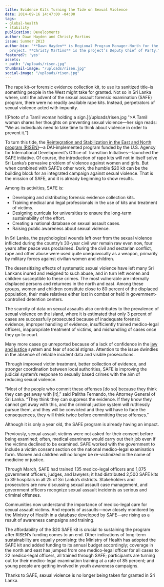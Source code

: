 ```yaml
---
title: Evidence Kits Turning the Tide on Sexual Violence
date: 2014-09-16 14:47:00 -04:00
tags:
- global-health
- stability
publication: Developments
author: Dawn Hayden and Christy Martins
issue: Summer 2013
author-bio: "**Dawn Hayden** is Regional Program Manager-North for the Sri Lanka Risen
  project. **Christy Martins** is the project’s Deputy Chief of Party."
featured?: 'yes'
assets:
- path: "/uploads/risen.jpg"
thumbnail-image: "/uploads/risen.jpg"
social-image: "/uploads/risen.jpg"
---
```


<p>The rape kit–or forensic evidence collection kit, to use its sanitized title–is something people in the West might take for granted. Not so in Sri Lanka where, until the advent of the sexual assault forensic examination (SAFE) program, there were no readily available rape kits. Instead, perpetrators of sexual violence acted with impunity.</p>



![Photo of a Tamil woman holding a sign.](/uploads/risen.jpg ">A Tamil woman shares her thoughts on preventing sexual violence—her sign reads: "We as individuals need to take time to think about violence in order to prevent it.") 
<p>To turn this tide, the <a href="http://dai.com/our-work/projects/sri-lanka—reintegration-and-stabilization-east-and-north-risen">Reintegration and Stabilization in the East and North program (RISEN)</a>—a DAI-implemented program funded by the U.S. Agency for International Development’s Office of Transition Initiatives—launched the SAFE initiative. Of course, the introduction of rape kits will not in itself solve Sri Lanka’s pervasive problem of violence against women and girls. But when combined with SAFE’s other work, the humble $20 kit can be the building block for an integrated campaign against sexual violence. That is the mission of SAFE, and it is already beginning to show results.</p>
<p>Among its activities, SAFE is:</p>
  <ul>
    <li>Developing and distributing forensic evidence collection kits.</li>
    <li>Training medical and legal professionals in the use of kits and treatment of victims.</li>
    <li>Designing curricula for universities to ensure the long-term sustainability of the effort.</li>
    <li>Creating a national database on sexual assault cases.</li>
    <li>Raising public awareness about sexual violence.</li>
  </ul>
<p>In Sri Lanka, the psychological wounds left over from the sexual violence inflicted during the country’s 30-year civil war remain raw even now, four years after peace was proclaimed. During the civil and sectarian conflict, rape and other abuse were used quite unequivocally as a weapon, primarily by military forces against civilian women and children.</p>
<p>The desensitizing effects of systematic sexual violence have left many Sri Lankans inured and resigned to such abuse, and in turn left women and children susceptible to these crimes. The most vulnerable are internally displaced persons and returnees in the north and east. Among these groups, women and children constitute close to 80 percent of the displaced population, their male relatives either lost in combat or held in government-controlled detention centers.</p>
<p>The scarcity of data on sexual assaults also contributes to the prevalence of sexual violence on the island, where it is estimated that only 3 percent of cases are successfully prosecuted because of inadequate forensic evidence, improper handling of evidence, insufficiently trained medico-legal officers, inappropriate treatment of victims, and mishandling of cases once they go to court.</p>
<p>Many more cases go unreported because of a lack of confidence in the <a href="http://dai.com//our-work/solutions/law-and-justice">law and justice</a> system and fear of social stigma. Attention to the issue dwindles in the absence of reliable incident data and visible prosecutions.</p>
<p>Through improved victim treatment, better collection of evidence, and stronger coordination between local authorities, SAFE is improving the judicial system’s response to sexually based crimes with the aim of reducing sexual violence.</p>
<p>“Most of the people who commit these offenses [do so] because they think they can get away with [it],” said Palitha Fernando, the Attorney General of Sri Lanka. “They think they can suppress the evidence. If they know they cannot get away with this, and the criminal justice system will ruthlessly pursue them, and they will be convicted and they will have to face the consequences, they will think twice before committing these offenses.”</p>
<p>Although it is only a year old, the SAFE program is already having an impact.</p>
<p>Previously, sexual assault victims were not asked for their consent before being examined; often, medical examiners would carry out their job even if the victims declined to be examined. SAFE worked with the government to include a victim consent section on the national medico-legal examination form. Women and children will no longer be re-victimized in the name of medicine or justice.</p>
<p>Through March, SAFE had trained 135 medico-legal officers and 1,075 government officers, judges, and lawyers; it had distributed 2,500 SAFE kits to 39 hospitals in all 25 of Sri Lanka’s districts. Stakeholders and prosecutors are now discussing sexual assault case management, and government officers recognize sexual assault incidents as serious and criminal offenses. </p>
<p>Communities now understand the importance of medico-legal care for sexual assault victims. And reports of assaults—now closely monitored by the Ministry of Health in a database developed by SAFE—are rising as a result of awareness campaigns and training.</p>
<p>The affordability of the $20 SAFE kit is crucial to sustaining the program after RISEN’s funding comes to an end. Other indications of long-term sustainability are equally promising: the Ministry of Health has adopted the SAFE kit and added funding to its annual budget accordingly; coverage in the north and east has jumped from one medico-legal officer for all cases to 22 medico-legal officers, all trained through SAFE; participants are turning out for their medico-legal examination training at a rate of 85 percent; and young people are getting involved in youth awareness campaigns.</p>
<p>Thanks to SAFE, sexual violence is no longer being taken for granted in Sri Lanka.</p>
